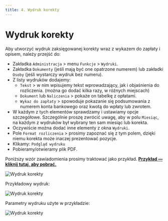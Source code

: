 ```yaml
---
title: 4. Wydruk korekty
---
```


# Wydruk korekty

Aby utworzyć wydruk zaksięgowanej korekty wraz z wykazem do zapłaty i opisem, należy przejść do:

- Zakładka `Administracja` > menu `Funkcje` > `Wydruki`.
- Zakładka `Dokumenty` (jeśli mają być one opatrzone numerem) lub zakładki `Osoby` (jeśli wystarczy wydruk bez numeru).
- Z listy wydruków dodajemy:
  - `Tekst` > w nim wpisujemy tekst wprowadzający, jak i objaśnienia do rozliczenia. (można go dodać kilka razy, w różnych miejscach)
  - `Dokument` lub `Naliczenia` > pokaże on tabelkę z opłatami.
  - `Wykaz do zapłaty` > spowoduje pokazanie się podsumowania z numerem konta bankowego oraz kwotą do wpłaty lub zwrotem.
- W każdym z tych elementów sprawdzamy i ustawiamy opcje szczegółowe. Szczególnie proszę zwrócić uwagę, aby w polu `Miesiąc`, na każdym z wydruków był wybrany ten sam miesiąc lub korekta.
- Oczywiście można dodać inne elementy z okna `Wydruki`.
- Pole `Format rozliczenia` > prosimy zapoznać się z tym polem, dzięki niemu korekta może inaczej prezentować pozycje.
- Klikamy: `Podgląd wydruku`
- Pobieramy/otwieramy plik PDF.

Poniższy wzór zawiadomienia prosimy traktować jako przykład. **[Przykład — kliknij tutaj, aby pobrać.](korekta.pdf)**

![Wydruk korekty](wydrukkorekty.gif)

Przykładowy wydruk:

![Wydruk korekty](korekta1.png)

Parametry wydruku użyte w przykładzie:

![Wydruk korekty](korektaparametry.png)